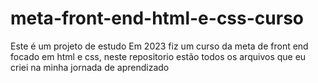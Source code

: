# meta-front-end-html-e-css-curso
Este é um projeto de estudo
Em 2023 fiz um curso da meta de front end focado em html e css, neste repositorio estão todos os arquivos que eu criei na minha jornada de aprendizado
